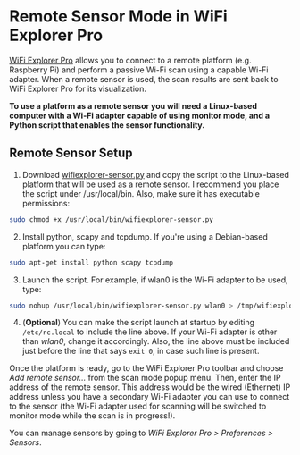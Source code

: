 # Remote Sensor Mode in WiFi Explorer Pro

[WiFi Explorer Pro](https://www.adriangranados.com/apps/wifi-explorer) allows you to connect to a remote platform (e.g. Raspberry Pi) and perform a passive Wi-Fi scan using a capable Wi-Fi adapter. When a remote sensor is used, the scan results are sent back to WiFi Explorer Pro for its visualization.

**To use a platform as a remote sensor you will need a Linux-based computer with a Wi-Fi adapter capable of using monitor mode, and a Python script that enables the sensor functionality.**

## Remote Sensor Setup

1. Download [wifiexplorer-sensor.py](../master/wifiexplorer-sensor.py) and copy the script to the Linux-based platform that will be used as a remote sensor. I recommend you place the script under /usr/local/bin. Also, make sure it has executable permissions: 

```bash
sudo chmod +x /usr/local/bin/wifiexplorer-sensor.py
```

2. Install python, scapy and tcpdump. If you're using a Debian-based platform you can type: 

```bash
sudo apt-get install python scapy tcpdump
```

3. Launch the script. For example, if wlan0 is the Wi-Fi adapter to be used, type: 

```bash
sudo nohup /usr/local/bin/wifiexplorer-sensor.py wlan0 > /tmp/wifiexplorer-sensor.log 2>&1 &
```

4. (**Optional**) You can make the script launch at startup by editing ```/etc/rc.local``` to include the line above. If your Wi-Fi adapter is other than _wlan0_, change it accordingly. Also, the line above must be included just before the line that says ```exit 0```, in case such line is present.

Once the platform is ready, go to the WiFi Explorer Pro toolbar and choose _Add remote sensor…_ from the scan mode popup menu. Then, enter the IP address of the remote sensor. This address would be the wired (Ethernet) IP address unless you have a secondary Wi-Fi adapter you can use to connect to the sensor (the Wi-Fi adapter used for scanning will be switched to monitor mode while the scan is in progress!). 

You can manage sensors by going to _WiFi Explorer Pro > Preferences > Sensors_.
